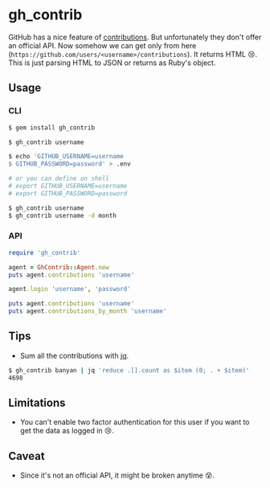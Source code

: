 # gh_contrib

GitHub has a nice feature of [contributions](https://help.github.com/articles/viewing-contributions-on-your-profile-page/).
But unfortunately they don't offer an official API.
Now somehow we can get only from here (`https://github.com/users/<username>/contributions`). It returns HTML :cry:.
This is just parsing HTML to JSON or returns as Ruby's object.

## Usage

### CLI

```zsh
$ gem install gh_contrib

$ gh_contrib username

$ echo 'GITHUB_USERNAME=username
$ GITHUB_PASSWORD=password' > .env

# or you can define on shell
# export GITHUB_USERNAME=username
# export GITHUB_PASSWORD=password

$ gh_contrib username
$ gh_contrib username -d month
```

### API

```ruby
require 'gh_contrib'

agent = GhContrib::Agent.new
puts agent.contributions 'username'

agent.login 'username', 'password'

puts agent.contributions 'username'
puts agent.contributions_by_month 'username'
```

## Tips

* Sum all the contributions with [jq](http://stedolan.github.io/jq/).

```zsh
$ gh_contrib banyan | jq 'reduce .[].count as $item (0; . + $item)'
4698
```

## Limitations

* You can't enable two factor authentication for this user if you want to get the data as logged in :cry:.

## Caveat

* Since it's not an official API, it might be broken anytime :dizzy_face:.
